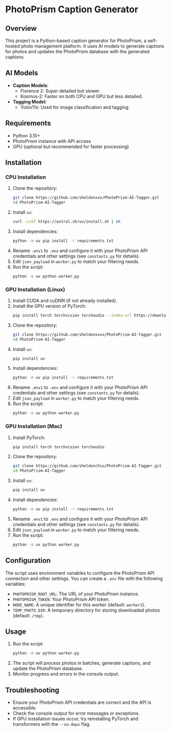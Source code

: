 **PhotoPrism Caption Generator**
=====================================

## Overview

This project is a Python-based caption generator for PhotoPrism, a self-hosted photo management platform. It uses AI models to generate captions for photos and updates the PhotoPrism database with the generated captions.

## AI Models

- **Caption Models**:
  - Florence 2: Super detailed but slower.
  - Kosmos-2: Faster on both CPU and GPU but less detailed.
- **Tagging Model**:
  - Yolov11x: Used for image classification and tagging.

## Requirements

- Python 3.10+
- PhotoPrism instance with API access
- GPU (optional but recommended for faster processing)

## Installation

### CPU Installation

1. Clone the repository:
   ```bash
   git clone https://github.com/sheldonxxx/PhotoPrism-AI-Tagger.git
   cd PhotoPrism-AI-Tagger
   ```
2. Install `uv`:
   ```bash
   curl -LsSf https://astral.sh/uv/install.sh | sh
   ```
3. Install dependencies:
   ```bash
   python -m uv pip install -r requirements.txt
   ```
4. Rename `.env1` to `.env` and configure it with your PhotoPrism API credentials and other settings (see `constants.py` for details).
5. Edit `json_payload` in `worker.py` to match your filtering needs.
6. Run the script:
   ```bash
   python -m uv python worker.py
   ```

### GPU Installation (Linux)

1. Install CUDA and cuDNN (if not already installed).
2. Install the GPU version of PyTorch:
   ```bash
   pip install torch torchvision torchaudio --index-url https://download.pytorch.org/whl/cu118
   ```
3. Clone the repository:
   ```bash
   git clone https://github.com/sheldonxxxx/PhotoPrism-AI-Tagger.git
   cd PhotoPrism-AI-Tagger
   ```
4. Install `uv`:
   ```bash
   pip install uv
   ```
5. Install dependencies:
   ```bash
   python -m uv pip install -r requirements.txt
   ```
6. Rename `.env1` to `.env` and configure it with your PhotoPrism API credentials and other settings (see `constants.py` for details).
7. Edit `json_payload` in `worker.py` to match your filtering needs.
8. Run the script:
   ```bash
   python -m uv python worker.py
   ```

### GPU Installation (Mac)

1. Install PyTorch:
   ```bash
   pip install torch torchvision torchaudio
   ```
2. Clone the repository:
   ```bash
   git clone https://github.com/sheldonchiu/PhotoPrism-AI-Tagger.git
   cd PhotoPrism-AI-Tagger
   ```
3. Install `uv`:
   ```bash
   pip install uv
   ```
4. Install dependencies:
   ```bash
   python -m uv pip install -r requirements.txt
   ```
5. Rename `.env1` to `.env` and configure it with your PhotoPrism API credentials and other settings (see `constants.py` for details).
6. Edit `json_payload` in `worker.py` to match your filtering needs.
7. Run the script:
   ```bash
   python -m uv python worker.py
   ```

## Configuration

The script uses environment variables to configure the PhotoPrism API connection and other settings. You can create a `.env` file with the following variables:

- `PHOTOPRISM_ROOT_URL`: The URL of your PhotoPrism instance.
- `PHOTOPRISM_TOKEN`: Your PhotoPrism API token.
- `NODE_NAME`: A unique identifier for this worker (default: `worker1`).
- `TEMP_PHOTO_DIR`: A temporary directory for storing downloaded photos (default: `/tmp`).

## Usage

1. Run the script:
   ```bash
   python -m uv python worker.py
   ```
2. The script will process photos in batches, generate captions, and update the PhotoPrism database.
3. Monitor progress and errors in the console output.

## Troubleshooting

- Ensure your PhotoPrism API credentials are correct and the API is accessible.
- Check the console output for error messages or exceptions.
- If GPU installation issues occur, try reinstalling PyTorch and transformers with the `--no-deps` flag.